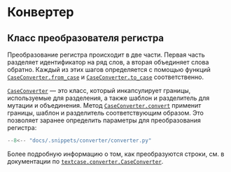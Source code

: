 # Конвертер

## Класс преобразователя регистра

Преобразование регистра происходит в две части. Первая часть разделяет идентификатор на ряд слов, а вторая объединяет слова обратно. Каждый из этих шагов определяется с помощью функций [`CaseConverter.from_case`](../reference/converter.md#textcase.converter.CaseConverter.from_case) и [`CaseConverter.to_case`](../reference/converter.md#textcase.converter.CaseConverter.to_case) соответственно.

[`CaseConverter`](../reference/converter.md#textcase.converter.CaseConverter) — это класс, который инкапсулирует границы, используемые для разделения, а также шаблон и разделитель для мутации и объединения. Метод [`CaseConverter.convert`](../reference/converter.md#textcase.converter.CaseConverter.convert) применит границы, шаблон и разделитель соответствующим образом. Это позволяет заранее определить параметры для преобразования регистра:

```python exec="true" source="tabbed-left" tabs="converter.py|output.txt" result="txt"
--8<-- "docs/.snippets/converter/converter.py"
```

Более подробную информацию о том, как преобразуются строки, см. в документации по [`textcase.converter.CaseConverter`](../reference/converter.md#textcase.converter.CaseConverter).
